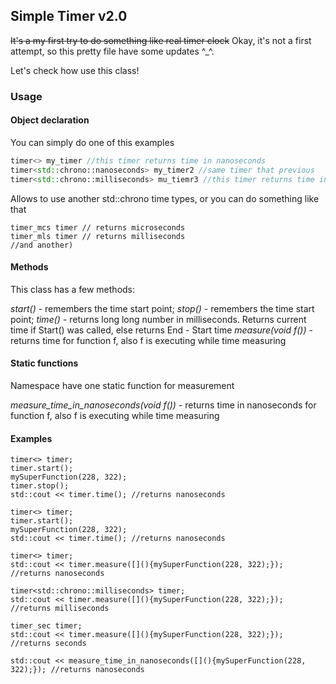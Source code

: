 ## Simple Timer v2.0
~~It's a my first try to do something like real timer clock~~ Okay, it's not a first attempt, so this pretty file have some updates ^_^.

Let's check how use this class!

### Usage

#### Object declaration

You can simply do one of this examples

```c++
timer<> my_timer //this timer returns time in nanoseconds
timer<std::chrono::nanoseconds> my_timer2 //same timer that previous
timer<std::chrono::milliseconds> mu_tiemr3 //this timer returns time in milliseconds
```
Allows to use another std::chrono time types, or you can do something like that

```
timer_mcs timer // returns microseconds
timer_mls timer // returns milliseconds
//and another)
```

#### Methods

This class has a few methods:

*start()* - remembers the time start point;
*stop()* - remembers the time start point;
*time()* - returns long long number in milliseconds. Returns current time if Start() was called, else returns End - Start time
*measure(void f())* - returns time for function f, also f is executing while time measuring

#### Static functions

Namespace have one static function for measurement

*measure_time_in_nanoseconds(void f())* - returns time in nanoseconds for function f, also f is executing while time measuring

#### Examples

```
timer<> timer;
timer.start();
mySuperFunction(228, 322);
timer.stop();
std::cout << timer.time(); //returns nanoseconds
```

```
timer<> timer;
timer.start();
mySuperFunction(228, 322);
std::cout << timer.time(); //returns nanoseconds
```

```
timer<> timer;
std::cout << timer.measure([](){mySuperFunction(228, 322);}); //returns nanoseconds
```


```
timer<std::chrono::milliseconds> timer;
std::cout << timer.measure([](){mySuperFunction(228, 322);}); //returns milliseconds
```

```
timer_sec timer;
std::cout << timer.measure([](){mySuperFunction(228, 322);}); //returns seconds
```

```
std::cout << measure_time_in_nanoseconds([](){mySuperFunction(228, 322);}); //returns nanoseconds
```
